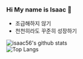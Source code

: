 ### Hi My name is Isaac 👋  
 - 조급해하지 않기
 - 천천히라도 꾸준히 성장하기

![isaac56's github stats](https://github-readme-stats.vercel.app/api?username=isaac56&show_icons=true&theme=radical)  
![Top Langs](https://github-readme-stats.vercel.app/api/top-langs/?username=isaac56&layout=compact&theme=radical)

<!--
**isaac56/isaac56** is a ✨ _special_ ✨ repository because its `README.md` (this file) appears on your GitHub profile.

Here are some ideas to get you started:

- 🔭 I’m currently working on ...
- 🌱 I’m currently learning ...
- 👯 I’m looking to collaborate on ...
- 🤔 I’m looking for help with ...
- 💬 Ask me about ...
- 📫 How to reach me: ...
- 😄 Pronouns: ...
- ⚡ Fun fact: ...
-->
